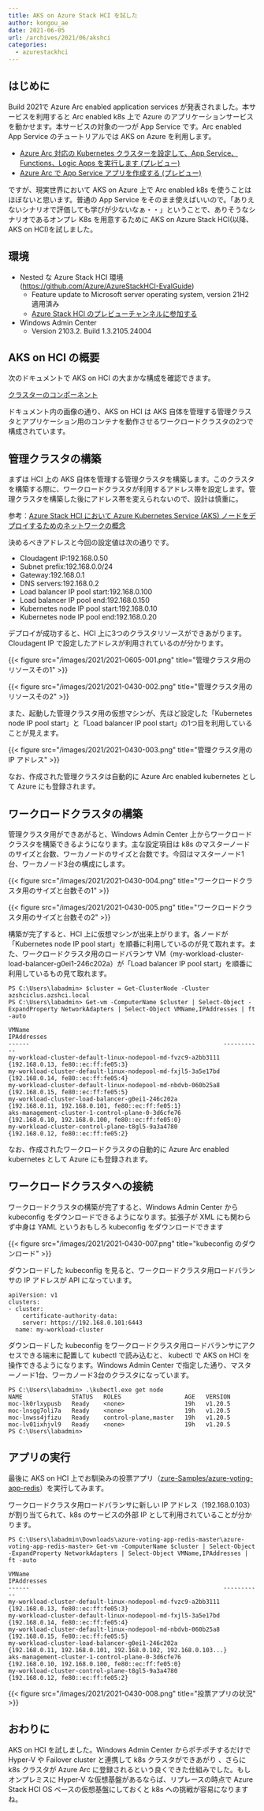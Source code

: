 ```yaml
---
title: AKS on Azure Stack HCI を試した
author: kongou_ae
date: 2021-06-05
url: /archives/2021/06/akshci
categories:
  - azurestackhci
---
```


## はじめに

Build 2021で Azure Arc enabled application services が発表されました。本サービスを利用すると Arc enabled k8s 上で Azure のアプリケーションサービスを動かせます。本サービスの対象の一つが App Service です。Arc enabled App Service のチュートリアルでは AKS on Azure を利用します。

- [Azure Arc 対応の Kubernetes クラスターを設定して、App Service、Functions、Logic Apps を実行します (プレビュー)](https://docs.microsoft.com/ja-jp/azure/app-service/manage-create-arc-environment)
- [Azure Arc で App Service アプリを作成する (プレビュー)](https://docs.microsoft.com/ja-jp/azure/app-service/quickstart-arc)

ですが、現実世界において AKS on Azure 上で Arc enabled k8s を使うことはほぼないと思います。普通の App Service をそのまま使えばいいので。「ありえないシナリオで評価しても学びが少ないなぁ・・」ということで、ありそうなシナリオであるオンプレ K8s を用意するために AKS on Azure Stack HCI(以降、AKS on HCI)を試しました。

## 環境

- Nested な Azure Stack HCI 環境(https://github.com/Azure/AzureStackHCI-EvalGuide)
  - Feature update to Microsoft server operating system, version 21H2 適用済み
  - [Azure Stack HCI のプレビューチャンネルに参加する](https://blog.aimless.jp/archives/2021/05/update-azurestackhci-to-21h2)
- Windows Admin Center 
  - Version 2103.2. Build 1.3.2105.24004

## AKS on HCI の概要

次のドキュメントで AKS on HCI の大まかな構成を確認できます。

[クラスターのコンポーネント](https://docs.microsoft.com/ja-jp/azure-stack/aks-hci/kubernetes-concepts#cluster-components)

ドキュメント内の画像の通り、AKS on HCI は AKS 自体を管理する管理クラスタとアプリケーション用のコンテナを動作させるワークロードクラスタの2つで構成されています。

## 管理クラスタの構築

まずは HCI 上の AKS 自体を管理する管理クラスタを構築します。このクラスタを構築する際に、ワークロードクラスタが利用するアドレス帯を設定します。管理クラスタを構築した後にアドレス帯を変えられないので、設計は慎重に。

参考：[Azure Stack HCI において Azure Kubernetes Service (AKS) ノードをデプロイするためのネットワークの概念](https://docs.microsoft.com/ja-jp/azure-stack/aks-hci/concepts-node-networking)

決めるべきアドレスと今回の設定値は次の通りです。

- Cloudagent IP:192.168.0.50
- Subnet prefix:192.168.0.0/24
- Gateway:192.168.0.1
- DNS servers:192.168.0.2
- Load balancer IP pool start:192.168.0.100
- Load balancer IP pool end:192.168.0.150
- Kubernetes node IP pool start:192.168.0.10
- Kubernetes node IP pool end:192.168.0.20

デプロイが成功すると、HCI 上に3つのクラスタリソースができあがります。Cloudagent IP で設定したアドレスが利用されているのが分かります。

{{< figure src="/images/2021/2021-0605-001.png" title="管理クラスタ用のリソースその1" >}}

{{< figure src="/images/2021/2021-0430-002.png" title="管理クラスタ用のリソースその2" >}}

また、起動した管理クラスタ用の仮想マシンが、先ほど設定した「Kubernetes node IP pool start」と「Load balancer IP pool start」の1つ目を利用していることが見えます。

{{< figure src="/images/2021/2021-0430-003.png" title="管理クラスタ用の IP アドレス" >}}

なお、作成された管理クラスタは自動的に Azure Arc enabled kubernetes として Azure にも登録されます。

## ワークロードクラスタの構築

管理クラスタ用ができあがると、Windows Admin Center 上からワークロードクラスタを構築できるようになります。主な設定項目は k8s のマスターノードのサイズと台数、ワーカノードのサイズと台数です。今回はマスターノード1台、ワーカノード3台の構成にします。

{{< figure src="/images/2021/2021-0430-004.png" title="ワークロードクラスタ用のサイズと台数その1" >}}

{{< figure src="/images/2021/2021-0430-005.png" title="ワークロードクラスタ用のサイズと台数その2" >}}

構築が完了すると、HCI 上に仮想マシンが出来上がります。各ノードが「Kubernetes node IP pool start」を順番に利用しているのが見て取れます。また、ワークロードクラスタ用のロードバランサ VM（my-workload-cluster-load-balancer-g0ei1-246c202a）が「Load balancer IP pool start」を順番に利用しているもの見て取れます。

```
PS C:\Users\labadmin> $cluster = Get-ClusterNode -Cluster azshciclus.azshci.local
PS C:\Users\labadmin> Get-vm -ComputerName $cluster | Select-Object -ExpandProperty NetworkAdapters | Select-Object VMName,IPAddresses | ft -auto

VMName                                                       IPAddresses
------                                                       -----------
my-workload-cluster-default-linux-nodepool-md-fvzc9-a2bb3111 {192.168.0.13, fe80::ec:ff:fe05:3}
my-workload-cluster-default-linux-nodepool-md-fxjl5-3a5e17bd {192.168.0.14, fe80::ec:ff:fe05:4}
my-workload-cluster-default-linux-nodepool-md-nbdvb-060b25a8 {192.168.0.15, fe80::ec:ff:fe05:5}
my-workload-cluster-load-balancer-g0ei1-246c202a             {192.168.0.11, 192.168.0.101, fe80::ec:ff:fe05:1}
aks-management-cluster-1-control-plane-0-3d6cfe76            {192.168.0.10, 192.168.0.100, fe80::ec:ff:fe05:0}
my-workload-cluster-control-plane-t8gl5-9a3a4780             {192.168.0.12, fe80::ec:ff:fe05:2}
```

なお、作成されたワークロードクラスタの自動的に Azure Arc enabled kubernetes として Azure にも登録されます。

## ワークロードクラスタへの接続

ワークロードクラスタの構築が完了すると、Windows Admin Center から kubeconfig をダウンロードできるようになります。拡張子が XML にも関わらず中身は YAML というおもしろ kubeconfig をダウンロードできます

{{< figure src="/images/2021/2021-0430-007.png" title="kubeconfig のダウンロード" >}}

ダウンロードした kubeconfig を見ると、ワークロードクラスタ用ロードバランサの IP アドレスが API になっています。

```
apiVersion: v1
clusters:
- cluster:
    certificate-authority-data: 
    server: https://192.168.0.101:6443
  name: my-workload-cluster
```

ダウンロードした kubeconfig をワークロードクラスタ用ロードバランサにアクセスできる端末に配置して kubectl で読み込むと、 kubectl で AKS on HCI を操作できるようになります。Windows Admin Center で指定した通り、マスターノード1台、ワーカノード3台のクラスタになっています。

```
PS C:\Users\labadmin> .\kubectl.exe get node
NAME              STATUS   ROLES                  AGE   VERSION
moc-lk0rlxypusb   Ready    <none>                 19h   v1.20.5
moc-lnsgg7oli7a   Ready    <none>                 19h   v1.20.5
moc-lnwss4jfizu   Ready    control-plane,master   19h   v1.20.5
moc-lv01ixhjvl9   Ready    <none>                 19h   v1.20.5
PS C:\Users\labadmin>
```

## アプリの実行

最後に AKS on HCI 上でお馴染みの投票アプリ（[zure-Samples/azure-voting-app-redis](https://github.com/Azure-Samples/azure-voting-app-redis)）を実行してみます。

ワークロードクラスタ用ロードバランサに新しい IP アドレス（192.168.0.103）が割り当てられて、k8s のサービスの外部 IP として利用されていることが分かります。

```
PS C:\Users\labadmin\Downloads\azure-voting-app-redis-master\azure-voting-app-redis-master> Get-vm -ComputerName $cluster | Select-Object -ExpandProperty NetworkAdapters | Select-Object VMName,IPAddresses | ft -auto

VMName                                                       IPAddresses
------                                                       -----------
my-workload-cluster-default-linux-nodepool-md-fvzc9-a2bb3111 {192.168.0.13, fe80::ec:ff:fe05:3}
my-workload-cluster-default-linux-nodepool-md-fxjl5-3a5e17bd {192.168.0.14, fe80::ec:ff:fe05:4}
my-workload-cluster-default-linux-nodepool-md-nbdvb-060b25a8 {192.168.0.15, fe80::ec:ff:fe05:5}
my-workload-cluster-load-balancer-g0ei1-246c202a             {192.168.0.11, 192.168.0.101, 192.168.0.102, 192.168.0.103...}
aks-management-cluster-1-control-plane-0-3d6cfe76            {192.168.0.10, 192.168.0.100, fe80::ec:ff:fe05:0}
my-workload-cluster-control-plane-t8gl5-9a3a4780             {192.168.0.12, fe80::ec:ff:fe05:2}
```

{{< figure src="/images/2021/2021-0430-008.png" title="投票アプリの状況" >}}


## おわりに

AKS on HCI を試しました。Windows Admin Center からポチポチするだけで Hyper-V や Failover cluster と連携して k8s クラスタができあがり 、さらに k8s クラスタが Azure Arc に登録されるという良くできた仕組みでした。もしオンプレミスに Hyper-V な仮想基盤があるならば、リプレースの時点で Azure Stack HCI OS ベースの仮想基盤にしておくと k8s への挑戦が容易になりますね。
